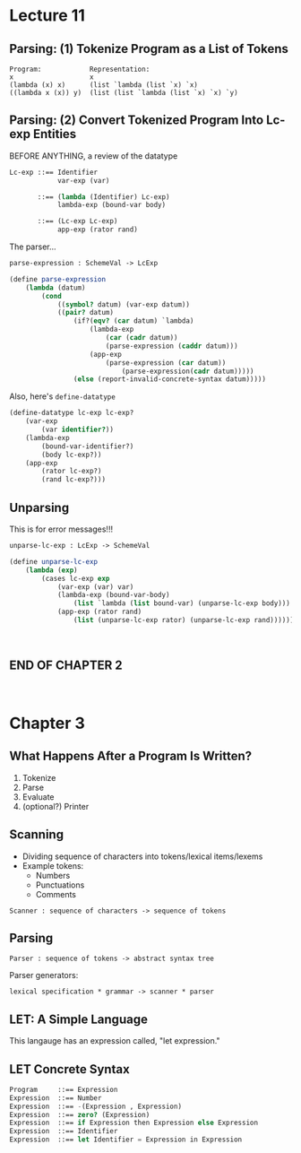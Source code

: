# Lecture 11

## Parsing: (1) Tokenize Program as a List of Tokens
```
Program:            Representation:
x                   x
(lambda (x) x)      (list `lambda (list `x) `x)
((lambda x (x)) y)  (list (list `lambda (list `x) `x) `y)
```

## Parsing: (2) Convert Tokenized Program Into Lc-exp Entities
BEFORE ANYTHING, a review of the datatype
```scheme
Lc-exp ::== Identifier
            var-exp (var)

       ::== (lambda (Identifier) Lc-exp)
            lambda-exp (bound-var body)

       ::== (Lc-exp Lc-exp)
            app-exp (rator rand)
```

The parser...
```scheme
parse-expression : SchemeVal -> LcExp

(define parse-expression
    (lambda (datum)
        (cond
            ((symbol? datum) (var-exp datum))
            ((pair? datum)
                (if?(eqv? (car datum) `lambda)
                    (lambda-exp
                        (car (cadr datum))
                        (parse-expression (caddr datum)))
                    (app-exp
                        (parse-expression (car datum))
                            (parse-expression(cadr datum)))))
                (else (report-invalid-concrete-syntax datum)))))
```

Also, here's `define-datatype`
```scheme
(define-datatype lc-exp lc-exp?
    (var-exp
        (var identifier?))
    (lambda-exp
        (bound-var-identifier?)
        (body lc-exp?))
    (app-exp
        (rator lc-exp?)
        (rand lc-exp?)))
```

## Unparsing
This is for error messages!!!

```scheme
unparse-lc-exp : LcExp -> SchemeVal

(define unparse-lc-exp
    (lambda (exp)
        (cases lc-exp exp
            (var-exp (var) var)
            (lambda-exp (bound-var-body)
                (list `lambda (list bound-var) (unparse-lc-exp body)))
            (app-exp (rator rand)
                (list (unparse-lc-exp rator) (unparse-lc-exp rand))))))
```

<br>

## END OF CHAPTER 2

<br>

# Chapter 3

## What Happens After a Program Is Written?
1. Tokenize
2. Parse
3. Evaluate
4. (optional?) Printer

## Scanning
* Dividing sequence of characters into tokens/lexical items/lexems
* Example tokens:
    * Numbers
    * Punctuations
    * Comments

```
Scanner : sequence of characters -> sequence of tokens
```

## Parsing

```
Parser : sequence of tokens -> abstract syntax tree
```

Parser generators:
```
lexical specification * grammar -> scanner * parser
```

## LET: A Simple Language
This langauge has an expression called, "let expression."

## LET Concrete Syntax
```scheme
Program     ::== Expression
Expression  ::== Number
Expression  ::== -(Expression , Expression)
Expression  ::== zero? (Expression)
Expression  ::== if Expression then Expression else Expression
Expression  ::== Identifier
Expression  ::== let Identifier = Expression in Expression
```